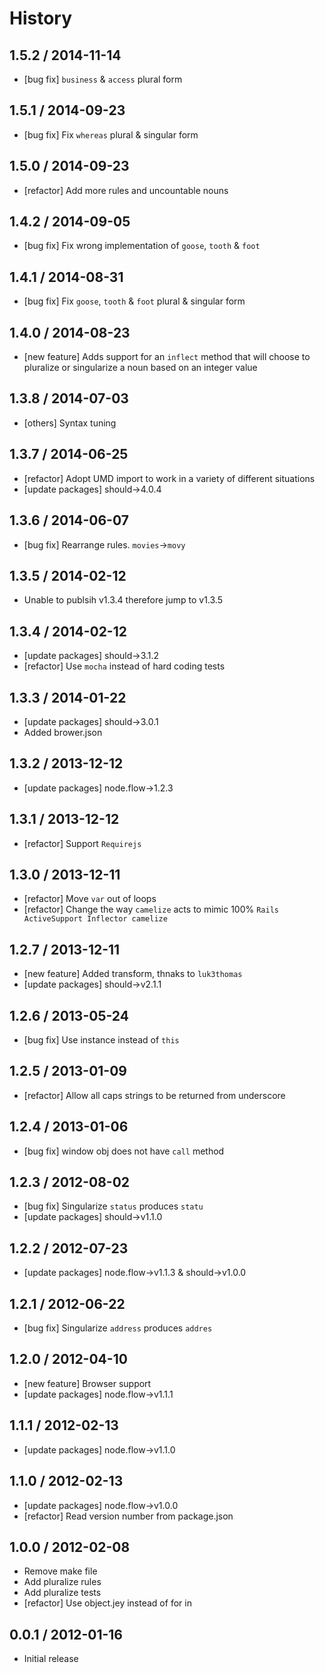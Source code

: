 # History

## 1.5.2 / 2014-11-14

- [bug fix] `business` & `access` plural form



## 1.5.1 / 2014-09-23

- [bug fix] Fix `whereas` plural & singular form



## 1.5.0 / 2014-09-23

- [refactor] Add more rules and uncountable nouns



## 1.4.2 / 2014-09-05

- [bug fix] Fix wrong implementation of `goose`, `tooth` & `foot`



## 1.4.1 / 2014-08-31

- [bug fix] Fix `goose`, `tooth` & `foot` plural & singular form



## 1.4.0 / 2014-08-23

- [new feature] Adds support for an `inflect` method that will choose to pluralize or singularize a noun based on an integer value



## 1.3.8 / 2014-07-03

- [others] Syntax tuning



## 1.3.7 / 2014-06-25

- [refactor] Adopt UMD import to work in a variety of different situations
- [update packages] should->4.0.4



## 1.3.6 / 2014-06-07

- [bug fix] Rearrange rules. `movies`->`movy`



## 1.3.5 / 2014-02-12

- Unable to publsih v1.3.4 therefore jump to v1.3.5



## 1.3.4 / 2014-02-12

- [update packages] should->3.1.2
- [refactor] Use `mocha` instead of hard coding tests



## 1.3.3 / 2014-01-22

- [update packages] should->3.0.1
- Added brower.json



## 1.3.2 / 2013-12-12

- [update packages] node.flow->1.2.3



## 1.3.1 / 2013-12-12

- [refactor] Support `Requirejs`



## 1.3.0 / 2013-12-11

- [refactor] Move `var` out of loops
- [refactor] Change the way `camelize` acts to mimic 100% `Rails ActiveSupport Inflector camelize`



## 1.2.7 / 2013-12-11

- [new feature] Added transform, thnaks to `luk3thomas`
- [update packages] should->v2.1.1



## 1.2.6 / 2013-05-24

- [bug fix] Use instance instead of `this`



## 1.2.5 / 2013-01-09

- [refactor] Allow all caps strings to be returned from underscore



## 1.2.4 / 2013-01-06

- [bug fix] window obj does not have `call` method



## 1.2.3 / 2012-08-02

- [bug fix] Singularize `status` produces `statu`
- [update packages] should->v1.1.0



## 1.2.2 / 2012-07-23

- [update packages] node.flow->v1.1.3 & should->v1.0.0



## 1.2.1 / 2012-06-22

- [bug fix] Singularize `address` produces `addres`



## 1.2.0 / 2012-04-10

- [new feature] Browser support
- [update packages] node.flow->v1.1.1



## 1.1.1 / 2012-02-13

- [update packages] node.flow->v1.1.0



## 1.1.0 / 2012-02-13

- [update packages] node.flow->v1.0.0
- [refactor] Read version number from package.json



## 1.0.0 / 2012-02-08

- Remove make file
- Add pluralize rules
- Add pluralize tests
- [refactor] Use object.jey instead of for in



## 0.0.1 / 2012-01-16

- Initial release
